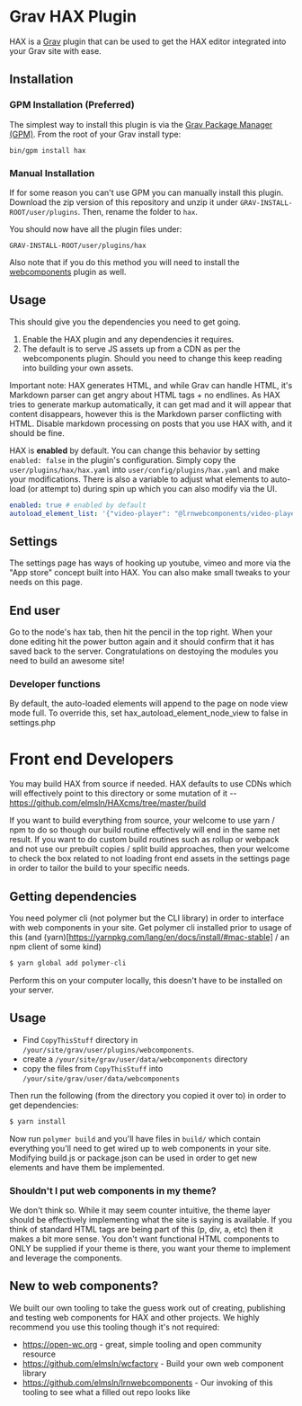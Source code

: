 # Grav HAX Plugin

HAX is a [Grav](http://github.com/getgrav/grav) plugin that can be used to get the HAX editor integrated into your Grav site with ease.

## Installation

### GPM Installation (Preferred)

The simplest way to install this plugin is via the [Grav Package Manager (GPM)](http://learn.getgrav.org/advanced/grav-gpm).  From the root of your Grav install type:

    bin/gpm install hax

### Manual Installation

If for some reason you can't use GPM you can manually install this plugin. Download the zip version of this repository and unzip it under `GRAV-INSTALL-ROOT/user/plugins`. Then, rename the folder to `hax`.

You should now have all the plugin files under:

    GRAV-INSTALL-ROOT/user/plugins/hax

Also note that if you do this method you will need to install the [webcomponents](https://github.com/elmsln/grav-plugin-webcomponents) plugin as well.

## Usage

This should give you the dependencies you need to get going.
1. Enable the HAX plugin and any dependencies it requires.
2. The default is to serve JS assets up from a CDN as per the webcomponents plugin.
   Should you need to change this keep reading into building your own assets.

Important note: HAX generates HTML, and while Grav can handle HTML, it's Markdown parser can get angry about HTML tags + no endlines. As HAX tries to generate markup automatically, it can get mad and it will appear that content disappears, however this is the Markdown parser conflicting with HTML. Disable markdown processing on posts that you use HAX with, and it should be fine.

HAX is **enabled** by default.  You can change this behavior by setting `enabled: false` in the plugin's configuration.  Simply copy the `user/plugins/hax/hax.yaml` into `user/config/plugins/hax.yaml` and make your modifications. There is also a variable to adjust what elements to auto-load (or attempt to) during spin up
which you can also modify via the UI.

```yaml
enabled: true # enabled by default
autoload_element_list: '{"video-player": "@lrnwebcomponents/video-player/video-player.js","grid-plate": "@lrnwebcomponents/grid-plate/grid-plate.js","license-element": "@lrnwebcomponents/license-element/license-element.js","md-block": "@lrnwebcomponents/md-block/md-block.js","meme-maker": "@lrnwebcomponents/meme-maker/meme-maker.js","stop-note": "@lrnwebcomponents/stop-note/stop-note.js","wikipedia-query": "@lrnwebcomponents/wikipedia-query/wikipedia-query.js","cms-token": "@lrnwebcomponents/cms-hax/lib/cms-token.js","lrn-math-controller": "@lrnwebcomponents/lrn-math/lrn-math.js","retro-card": "@lrnwebcomponents/retro-card/retro-card.js","rss-items": "@lrnwebcomponents/rss-items/rss-items.js","self-check": "@lrnwebcomponents/self-check/self-check.js","team-member": "@lrnwebcomponents/team-member/team-member.js"}' # a sample list of elements to expose.
```
## Settings

The settings page has ways of hooking up youtube, vimeo and more via the "App
store" concept built into HAX. You can also make small tweaks to your needs on
this page.

## End user

Go to the node's hax tab, then hit the pencil in the top right. When your done
editing hit the power button again and it should confirm that it has saved back
to the server. Congratulations on destoying the modules you need to build an
awesome site!

### Developer functions
By default, the auto-loaded elements will append to the page on node view mode
full. To override this, set hax_autoload_element_node_view to false in
settings.php

# Front end Developers
You may build HAX from source if needed. HAX defaults to use CDNs which will effectively point to
this directory or some mutation of it -- https://github.com/elmsln/HAXcms/tree/master/build

If you want to build everything from source, your welcome to use yarn / npm to do so though our
build routine effectively will end in the same net result.  If you want to do custom build routines
such as rollup or webpack and not use our prebuilt copies / split build approaches, then your welcome
to check the box related to not loading front end assets in the settings page in order to tailor
the build to your specific needs.

## Getting dependencies
You need polymer cli (not polymer but the CLI library) in order to interface with web components in your site. Get polymer cli installed prior to usage of this (and (yarn)[https://yarnpkg.com/lang/en/docs/install/#mac-stable] / an npm client of some kind)
```bash
$ yarn global add polymer-cli
```
Perform this on your computer locally, this doesn't have to be installed on your server.

## Usage
- Find `CopyThisStuff` directory in `/your/site/grav/user/plugins/webcomponents`.
- create a `/your/site/grav/user/data/webcomponents` directory
- copy the files from `CopyThisStuff` into `/your/site/grav/user/data/webcomponents`

Then run the following (from the directory you copied it over to) in order to get dependencies:
```bash
$ yarn install
```
Now run `polymer build` and you'll have files in `build/` which contain everything you'll need to get wired up to web components in your site. Modifying build.js or package.json can be used in order to get new elements and have them be implemented.

### Shouldn't I put web components in my theme?
We don't think so. While it may seem counter intuitive, the theme layer should be effectively implementing what the site is saying is available. If you think of standard HTML tags are being part of this (p, div, a, etc) then it makes a bit more sense. You don't want functional HTML components to ONLY be supplied if your theme is there, you want your theme to implement and leverage the components.

## New to web components?
We built our own tooling to take the guess work out of creating, publishing and testing web components for HAX and other projects. We highly recommend you use this tooling though it's not required:
- https://open-wc.org - great, simple tooling and open community resource
- https://github.com/elmsln/wcfactory - Build your own web component library
- https://github.com/elmsln/lrnwebcomponents - Our invoking of this tooling to see what a filled out repo looks like
